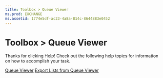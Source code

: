 ```yaml
---
title: Toolbox > Queue Viewer
ms.prod: EXCHANGE
ms.assetid: 1774e5df-ac23-4a8a-814c-8644883e0452
---
```



# Toolbox > Queue Viewer

Thanks for clicking Help! Check out the following help topics for information on how to accomplish your task.
  
    
    

 [Queue Viewer](queue-viewer.md)
 [Export Lists from Queue Viewer](http://technet.microsoft.com/library/dcb829cd-0ffd-4ea9-ac3e-eaac5a8d1194.aspx)
  
    
    


